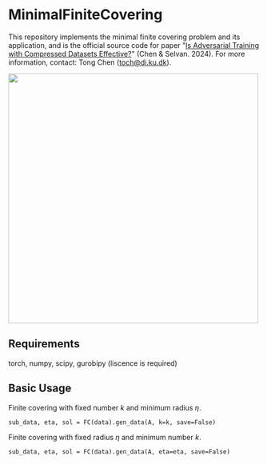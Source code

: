 # MinimalFiniteCovering
This repository implements the minimal finite covering problem and its application, and is the official source code for paper "[Is Adversarial Training with Compressed Datasets Effective?](https://arxiv.org/abs/2402.05675)" (Chen & Selvan. 2024). For more information, contact: Tong Chen (toch@di.ku.dk).

<img src="DIKU_mcs_0.05.png" width=500/>

## Requirements
torch, numpy, scipy, gurobipy (liscence is required)

## Basic Usage
Finite covering with fixed number $k$ and minimum radius $\eta$.
```
sub_data, eta, sol = FC(data).gen_data(A, k=k, save=False)
```

Finite covering with fixed radius $\eta$ and minimum number $k$.
```
sub_data, eta, sol = FC(data).gen_data(A, eta=eta, save=False)
```
